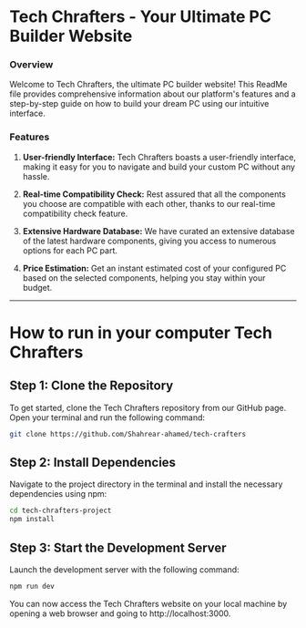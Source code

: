 # Tech Chrafters - Your Ultimate PC Builder Website

### Overview

Welcome to Tech Chrafters, the ultimate PC builder website! This ReadMe file provides comprehensive information about our platform's features and a step-by-step guide on how to build your dream PC using our intuitive interface.

### Features

1. **User-friendly Interface:** Tech Chrafters boasts a user-friendly interface, making it easy for you to navigate and build your custom PC without any hassle.

2. **Real-time Compatibility Check:** Rest assured that all the components you choose are compatible with each other, thanks to our real-time compatibility check feature.

3. **Extensive Hardware Database:** We have curated an extensive database of the latest hardware components, giving you access to numerous options for each PC part.

4. **Price Estimation:** Get an instant estimated cost of your configured PC based on the selected components, helping you stay within your budget.

---

# How to run in your computer Tech Chrafters

## Step 1: Clone the Repository

To get started, clone the Tech Chrafters repository from our GitHub page. Open your terminal and run the following command:

```bash
git clone https://github.com/Shahrear-ahamed/tech-crafters
```

## Step 2: Install Dependencies

Navigate to the project directory in the terminal and install the necessary dependencies using npm:

```bash
cd tech-chrafters-project
npm install
```

## Step 3: Start the Development Server

Launch the development server with the following command:

```bash
npm run dev
```

You can now access the Tech Chrafters website on your local machine by opening a web browser and going to http://localhost:3000.
